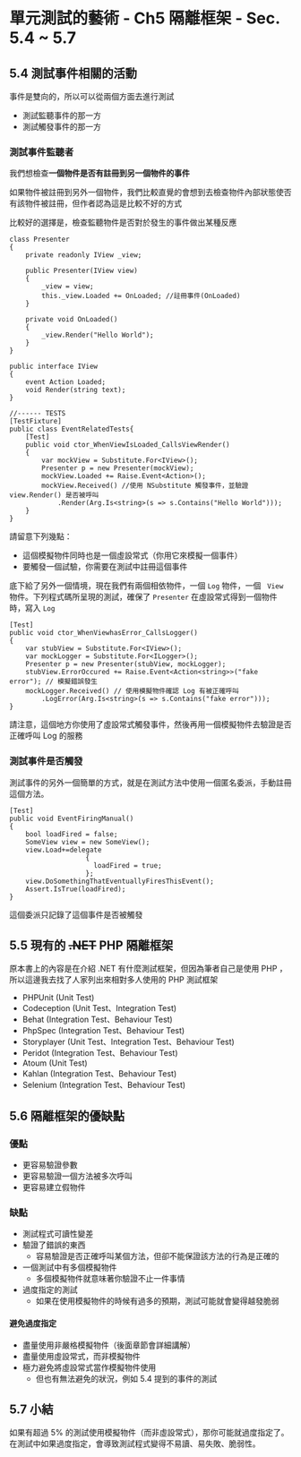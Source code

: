 # 單元測試的藝術 - Ch5 隔離框架 - Sec. 5.4 ~ 5.7

## 5.4 測試事件相關的活動

事件是雙向的，所以可以從兩個方面去進行測試

- 測試監聽事件的那一方
- 測試觸發事件的那一方

### 測試事件監聽者

我們想檢查**一個物件是否有註冊到另一個物件的事件**

如果物件被註冊到另外一個物件，我們比較直覺的會想到去檢查物件內部狀態使否有該物件被註冊，但作者認為這是比較不好的方式

比較好的選擇是，檢查監聽物件是否對於發生的事件做出某種反應

```csharp=
class Presenter
{
    private readonly IView _view;
    
    public Presenter(IView view)
    {
        _view = view;
        this._view.Loaded += OnLoaded; //註冊事件(OnLoaded)
    }
    
    private void OnLoaded()
    {
        _view.Render("Hello World");
    }
}

public interface IView
{
    event Action Loaded;
    void Render(string text);
}

//------ TESTS
[TestFixture]
public class EventRelatedTests{
    [Test]
    public void ctor_WhenViewIsLoaded_CallsViewRender()
    {
        var mockView = Substitute.For<IView>();
        Presenter p = new Presenter(mockView);
        mockView.Loaded += Raise.Event<Action>();
        mockView.Received() //使用 NSubstitute 觸發事件，並驗證 view.Render() 是否被呼叫
            .Render(Arg.Is<string>(s => s.Contains("Hello World")));
    } 
}
```

請留意下列幾點：

- 這個模擬物件同時也是一個虛設常式（你用它來模擬一個事件）
- 要觸發一個試驗，你需要在測試中註冊這個事件

底下給了另外一個情境，現在我們有兩個相依物件，一個 ```Log``` 物件，一個 ```
View``` 物件。下列程式碼所呈現的測試，確保了 ```Presenter``` 在虛設常式得到一個物件時，寫入 ```Log```

```csharp=
[Test]
public void ctor_WhenViewhasError_CallsLogger()
{
    var stubView = Substitute.For<IView>();
    var mockLogger = Substitute.For<ILogger>();
    Presenter p = new Presenter(stubView, mockLogger);
    stubView.ErrorOccured += Raise.Event<Action<string>>("fake error"); // 模擬錯誤發生
    mockLogger.Received() // 使用模擬物件確認 Log 有被正確呼叫
        .LogError(Arg.Is<string>(s => s.Contains("fake error")));
}
```

請注意，這個地方你使用了虛設常式觸發事件，然後再用一個模擬物件去驗證是否正確呼叫 Log 的服務

### 測試事件是否觸發

測試事件的另外一個簡單的方式，就是在測試方法中使用一個匿名委派，手動註冊這個方法。

```csharp=
[Test]
public void EventFiringManual()
{
    bool loadFired = false;
    SomeView view = new SomeView();
    view.Load+=delegate
                   {
                     loadFired = true;
                   };
    view.DoSomethingThatEventuallyFiresThisEvent();
    Assert.IsTrue(loadFired);
}
```

這個委派只記錄了這個事件是否被觸發
## 5.5 現有的 ~~.NET~~ PHP 隔離框架

原本書上的內容是在介紹 .NET 有什麼測試框架，但因為筆者自己是使用 PHP ，所以這邊我去找了人家列出來相對多人使用的 PHP 測試框架

- PHPUnit (Unit Test)
- Codeception (Unit Test、Integration Test)
- Behat (Integration Test、Behaviour Test)
- PhpSpec (Integration Test、Behaviour Test)
- Storyplayer (Unit Test、Integration Test、Behaviour Test)
- Peridot (Integration Test、Behaviour Test)
- Atoum (Unit Test)
- Kahlan (Integration Test、Behaviour Test)
- Selenium (Integration Test、Behaviour Test)

## 5.6 隔離框架的優缺點

### 優點

- 更容易驗證參數
- 更容易驗證一個方法被多次呼叫
- 更容易建立假物件

### 缺點
- 測試程式可讀性變差
- 驗證了錯誤的東西
    - 容易驗證是否正確呼叫某個方法，但卻不能保證該方法的行為是正確的
- 一個測試中有多個模擬物件
    - 多個模擬物件就意味著你驗證不止一件事情
- 過度指定的測試
    - 如果在使用模擬物件的時候有過多的預期，測試可能就會變得越發脆弱

#### 避免過度指定
- 盡量使用非嚴格模擬物件（後面章節會詳細講解）
- 盡量使用虛設常式，而非模擬物件
- 極力避免將虛設常式當作模擬物件使用
    - 但也有無法避免的狀況，例如 5.4 提到的事件的測試

## 5.7 小結

如果有超過 5% 的測試使用模擬物件（而非虛設常式），那你可能就過度指定了。
在測試中如果過度指定，會導致測試程式變得不易讀、易失敗、脆弱性。
